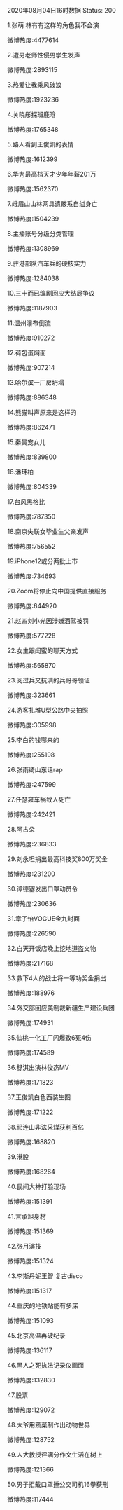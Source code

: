 2020年08月04日16时数据
Status: 200

1.张萌 林有有这样的角色我不会演

微博热度:4477614

2.遭男老师性侵男学生发声

微博热度:2893115

3.热爱让我乘风破浪

微博热度:1923236

4.关晓彤探班鹿晗

微博热度:1765348

5.路人看到王俊凯的表情

微博热度:1612399

6.华为最高档天才少年年薪201万

微博热度:1562370

7.峨眉山山林两具遗骸系自缢身亡

微博热度:1504239

8.主播账号分级分类管理

微博热度:1308969

9.驻港部队汽车兵的硬核实力

微博热度:1284038

10.三十而已编剧回应大结局争议

微博热度:1187903

11.温州瀑布倒流

微博热度:910272

12.荷包蛋焖面

微博热度:907214

13.哈尔滨一厂房坍塌

微博热度:886348

14.熊猫叫声原来是这样的

微博热度:862471

15.秦昊宠女儿

微博热度:839800

16.潘玮柏

微博热度:804339

17.台风黑格比

微博热度:787350

18.南京失联女毕业生父亲发声

微博热度:756552

19.iPhone12或分两批上市

微博热度:734693

20.Zoom将停止向中国提供直接服务

微博热度:644920

21.赵四刘小光因涉嫌酒驾被罚

微博热度:577228

22.女生跟闺蜜的聊天方式

微博热度:565870

23.阅过兵又抗洪的兵哥哥领证

微博热度:323661

24.游客扎堆U型公路中央拍照

微博热度:305998

25.李白的钱哪来的

微博热度:255198

26.张雨绮山东话rap

微博热度:247599

27.任瑟雍车祸致人死亡

微博热度:242421

28.阿古朵

微博热度:236833

29.刘永坦捐出最高科技奖800万奖金

微博热度:231200

30.谭德塞发出口罩动员令

微博热度:230636

31.章子怡VOGUE金九封面

微博热度:226590

32.白天开饭店晚上挖地道盗文物

微博热度:217168

33.救下4人的战士将一等功奖金捐出

微博热度:188976

34.外交部回应美制裁新疆生产建设兵团

微博热度:174931

35.仙桃一化工厂闪爆致6死4伤

微博热度:174589

36.舒淇出演林俊杰MV

微博热度:171823

37.王俊凯白色西装生图

微博热度:171222

38.祁连山非法采煤获利百亿

微博热度:168820

39.港股

微博热度:168264

40.民间大神打脸现场

微博热度:151391

41.言承旭身材

微博热度:151369

42.张月演技

微博热度:151324

43.李斯丹妮王智 复古disco

微博热度:151317

44.重庆的地铁站能有多深

微博热度:151093

45.北京高温再破纪录

微博热度:136117

46.黑人之死执法记录仪画面

微博热度:132830

47.股票

微博热度:129072

48.大爷用蔬菜制作出动物世界

微博热度:128752

49.人大教授评满分作文生活在树上

微博热度:121366

50.男子拒戴口罩捶公交司机16拳获刑

微博热度:117444

